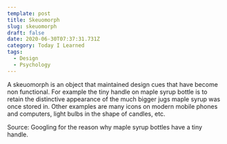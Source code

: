 ```yaml
---
template: post
title: Skeuomorph
slug: skeuomorph
draft: false
date: 2020-06-30T07:37:31.731Z
category: Today I Learned
tags:
  - Design
  - Psychology
---
```

A skeuomorph is an object that maintained design cues that have become non functional. For example the tiny handle on maple syrup bottle is to retain the distinctive appearance of the much bigger jugs maple syrup was once stored in. Other examples are many icons on modern mobile phones and computers, light bulbs in the shape of candles, etc.



Source: Googling for the reason why maple syrup bottles have a tiny handle.